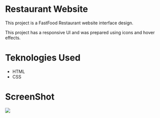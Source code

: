 # Restaurant Website

This project is a FastFood Restaurant website interface design.

This project has a responsive UI and was prepared using icons and hover effects.

# Teknologies Used

- HTML
- CSS


# ScreenShot
<img src="restaurant.gif"/>
